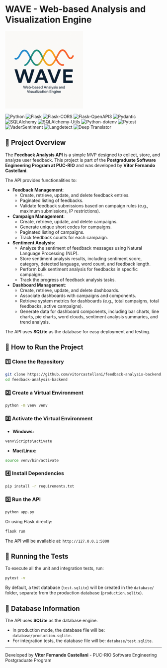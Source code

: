 # WAVE - Web-based Analysis and Visualization Engine

<img src="wave-project.png" alt="Web-based Analysis and Visualization Engine" width="250">

![Python](https://img.shields.io/badge/Python-3.12-4)
![Flask](https://img.shields.io/badge/Flask-3.1.0-blue.svg)
![Flask-CORS](https://img.shields.io/badge/Flask--CORS-5.0.1-blue.svg)
![Flask-OpenAPI3](https://img.shields.io/badge/Flask--OpenAPI3-4.1.0-blue.svg)
![Pydantic](https://img.shields.io/badge/Pydantic-2.10.6-blue.svg)
![SQLAlchemy](https://img.shields.io/badge/SQLAlchemy-2.0.38-blue.svg)
![SQLAlchemy-Utils](https://img.shields.io/badge/SQLAlchemy--Utils-0.41.2-blue.svg)
![Python-dotenv](https://img.shields.io/badge/Python--dotenv-1.0.1-blue.svg)
![Pytest](https://img.shields.io/badge/Pytest-8.3.5-blue.svg)
![VaderSentiment](https://img.shields.io/badge/VaderSentiment-3.3.2-blue.svg)
![Langdetect](https://img.shields.io/badge/Langdetect-1.0.9-blue.svg)
![Deep Translator](https://img.shields.io/badge/Deep--Translator-1.11.4-blue.svg)

## 📌 Project Overview
The **Feedback Analysis API** is a simple MVP designed to collect, store, and analyze user feedback. This project is part of the **Postgraduate Software Engineering Program at PUC-RIO** and was developed by **Vitor Fernando Castellani**.

The API provides functionalities to:
- **Feedback Management**:
  - Create, retrieve, update, and delete feedback entries.
  - Paginated listing of feedbacks.
  - Validate feedback submissions based on campaign rules (e.g., maximum submissions, IP restrictions).
- **Campaign Management**:
  - Create, retrieve, update, and delete campaigns.
  - Generate unique short codes for campaigns.
  - Paginated listing of campaigns.
  - Track feedback counts for each campaign.
- **Sentiment Analysis**:
  - Analyze the sentiment of feedback messages using Natural Language Processing (NLP).
  - Store sentiment analysis results, including sentiment score, category, detected language, word count, and feedback length.
  - Perform bulk sentiment analysis for feedbacks in specific campaigns.
  - Track the progress of feedback analysis tasks.
- **Dashboard Management**:
  - Create, retrieve, update, and delete dashboards.
  - Associate dashboards with campaigns and components.
  - Retrieve system metrics for dashboards (e.g., total campaigns, total feedbacks, active campaigns).
  - Generate data for dashboard components, including bar charts, line charts, pie charts, word clouds, sentiment analysis summaries, and trend analysis.

The API uses **SQLite** as the database for easy deployment and testing.

## 🚀 How to Run the Project
### 1️⃣ Clone the Repository
```sh
git clone https://github.com/vitorcastellani/feedback-analysis-backend.git
cd feedback-analysis-backend
```

### 2️⃣ Create a Virtual Environment
```sh
python -m venv venv
```

### 3️⃣ Activate the Virtual Environment
- **Windows:**
```sh
venv\Scripts\activate
```
- **Mac/Linux:**
```sh
source venv/bin/activate
```

### 4️⃣ Install Dependencies
```sh
pip install -r requirements.txt
```

### 5️⃣ Run the API
```sh
python app.py
```
Or using Flask directly:
```sh
flask run
```

The API will be available at: `http://127.0.0.1:5000`

## 🧪 Running the Tests
To execute all the unit and integration tests, run:
```sh
pytest -v
```
By default, a test database (`test.sqlite`) will be created in the `database/` folder, separate from the production database (`production.sqlite`).

## 📂 Database Information
The API uses **SQLite** as the database engine.
- In production mode, the database file will be: `database/production.sqlite`.
- For integration tests, the database file will be: `database/test.sqlite`.

---

Developed by **Vitor Fernando Castellani** - PUC-RIO Software Engineering Postgraduate Program